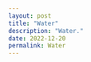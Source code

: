 ```yaml
---
layout: post
title: "Water"
description: "Water."
date: 2022-12-20
permalink: Water
---
```


<script>
_LIFFT_REV6 = [
	0x00, 0x20, 0x10, 0x30, 0x08, 0x28, 0x18, 0x38, 0x04, 0x24, 0x14, 0x34, 0x0C, 0x2C, 0x1C, 0x3C,
	0x02, 0x22, 0x12, 0x32, 0x0A, 0x2A, 0x1A, 0x3A, 0x06, 0x26, 0x16, 0x36, 0x0E, 0x2E, 0x1E, 0x3E,
	0x01, 0x21, 0x11, 0x31, 0x09, 0x29, 0x19, 0x39, 0x05, 0x25, 0x15, 0x35, 0x0D, 0x2D, 0x1D, 0x3D,
	0x03, 0x23, 0x13, 0x33, 0x0B, 0x2B, 0x1B, 0x3B, 0x07, 0x27, 0x17, 0x37, 0x0F, 0x2F, 0x1F, 0x3F,
];

// Reverse bits in an integer of up to 24 bits.
function _lifft_rev_bits24(n, bits){
	let rev = 0;
	rev <<= 6; rev |= _LIFFT_REV6[n & 0x3F]; n >>= 6;
	rev <<= 6; rev |= _LIFFT_REV6[n & 0x3F]; n >>= 6;
	rev <<= 6; rev |= _LIFFT_REV6[n & 0x3F]; n >>= 6;
	rev <<= 6; rev |= _LIFFT_REV6[n & 0x3F]; n >>= 6;
	return rev >> (24 - bits);
}

const lifft_complex = (re, im) => ({re, im});
const lifft_cadd = (x, y) => lifft_complex(x.re + y.re, x.im + y.im);
const lifft_csub = (x, y) => lifft_complex(x.re - y.re, x.im - y.im);
const lifft_cmul = (x, y) => lifft_complex(x.re*y.re - x.im*y.im, x.re*y.im + x.im*y.re);
const lifft_cispi = (x) => lifft_complex(Math.cos(Math.PI*x), Math.sin(Math.PI*x));

function _lifft_process(x){
	const x_re = x.re, x_im = x.im, n = x_re.length
	for(stride = 1; stride < n; stride *= 2){
		const wm = lifft_cispi(-1/stride);
		for(i = 0; i < n; i += 2*stride){
			let w = lifft_complex(1, 0);
			for(j = 0; j < stride; j++){
				const idx0 = i + j, idx1 = idx0 + stride;
				const p = lifft_complex(x_re[idx0], x_im[idx0]);
				const q = lifft_cmul(w, lifft_complex(x_re[idx1], x_im[idx1]));
				x_re[idx0] = p.re + q.re, x_re[idx1] = p.re - q.re;
				x_im[idx0] = p.im + q.im, x_im[idx1] = p.im - q.im;
				w = lifft_cmul(w, wm);
			}
		}
	}
}

function lifft_forward_complex(x_in){
	const n = x_in.re.length, bits = Math.floor(Math.log2(n))
	const x_out = lifft_complex([], [])
	for(i = 0; i < n; i++){
		i_rev = _lifft_rev_bits24(i, bits);
		x_out.re[i_rev] = x_in.re[i];
		x_out.im[i_rev] = x_in.im[i];
	}
	_lifft_process(x_out, n);
	return x_out;
}

function lifft_complex_arr(n, type = Float32Array){
	const s = type.BYTES_PER_ELEMENT, buff = new ArrayBuffer(2*s*n);
	return lifft_complex(new type(buff, 0*n, n), new type(buff, s*n, n));
}
</script>

<div id="shadow_projection"></div>
<canvas id="wavies"></canvas>

<script>
(function(){
	const canvas = document.getElementById("wavies")
	canvas.width = 600
	canvas.height = 400
	const ctx = canvas.getContext("2d")
	
	const N = 128
	
	function draw_wave(t, spectra, x0, y0, xs, ys){
		const anim = lifft_complex_arr(N)
		for(i = 0; i < N; i++){
			let w = lifft_cispi(Math.sqrt(i)*t*1e-3)
			let p = lifft_cmul(w, lifft_complex(spectra.re[i], spectra.im[i]));
			anim.re[i] = p.re, anim.im[i] = p.im;
		}
		let waves = lifft_forward_complex(anim)
		
		ctx.save()
		ctx.strokeStyle = "#CCC"
		ctx.lineWidth = 1
		ctx.beginPath()
		ctx.rect(x0, y0 - ys, N*xs, 2*ys)
		ctx.stroke()
		ctx.clip()
		
		ctx.strokeStyle = "#CCC"
		ctx.lineWidth = 1
		ctx.beginPath()
		for(i = 0; i < waves.re.length; i++){
			ctx.lineTo(x0 + xs*i, y0 + ys*Math.hypot(waves.re[i], waves.im[i]))
		}
		ctx.stroke()
		
		ctx.strokeStyle = "#0CF"
		ctx.lineWidth = 3
		ctx.beginPath()
		for(i = 0; i < waves.re.length; i++){
			ctx.lineTo(x0 + xs*i - ys*waves.im[i], y0 + ys*waves.re[i])
		}
		ctx.stroke()
		
		ctx.fillStyle = "#F80"
		for(i = 0; i < waves.re.length; i += 12){
			ctx.beginPath()
			ctx.arc(x0 + xs*i - ys*waves.im[i], y0 + ys*waves.re[i] - 5, 3, 0, 2*Math.PI)
			ctx.fill()
		}
		ctx.restore()
	}
	
	const lo = lifft_complex_arr(N)
	lo.re[1] = 0.6
	
	const hi = lifft_complex_arr(N)
	hi.re[4] = 0.2
	
	const bi = lifft_complex_arr(N)
	bi.re[1] = 0.6
	bi.re[4] = 0.2
	
	const bandlimited = lifft_complex_arr(N)
	function add_band(gamma, amplitude){
		for(i = 0; i < N; i++){
			const y = i/gamma
			const phase = lifft_cispi(2*Math.random())
			const mag = amplitude*Math.pow(y, 4)*Math.exp(-y)
			const z = lifft_cmul(phase, lifft_complex(mag, 0))
			bandlimited.re[i] += z.re
			bandlimited.im[i] += z.im
		}
	}
	add_band(0.6, 0.040)
	add_band(2.0, 0.003)
	
	function draw(t){
		ctx.setTransform(1, 0, 0, 1, 0, 0)
		ctx.lineCap = ctx.lineJoin = "round"
		
		ctx.fillStyle = "#EEE"
		ctx.clearRect(0, 0, canvas.width, canvas.height)
		
		const pad = 10
		let x0 = pad, xs = (canvas.width - 2*pad)/(N - 1), ys = -40
		draw_wave(t, lo, x0,  50, xs, ys)
		draw_wave(t, hi, x0, 150, xs, ys)
		draw_wave(t, bi, x0, 250, xs, ys)
		draw_wave(t, bandlimited, x0, 350, xs, ys)
		
		// if(!focused){
		// 	ctx.setTransform(3, 0, 0, 3, 300, 50)
		// 	ctx.fillStyle = "#000"
		// 	ctx.textAlign = "center"
		// 	ctx.fillText("Use Mouse to Interact", 0, 0)
		// }
	}
	
	function animate(t){
		draw(t)
		window.requestAnimationFrame(animate)
	}
	animate(0)
	// draw({x:0, y:0})
	// canvas.onmousemove = (e) => draw({x:e.offsetX, y:e.offsetY})
})()
</script>
